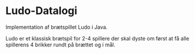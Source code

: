 # Ludo-Datalogi
Implementation af brætspillet Ludo i Java.

Ludo er et klassisk brætspil for 2-4 spillere der skal dyste om først at få alle spillerens 4 brikker rundt på brættet og i mål. 

